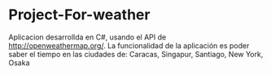 # Project-For-weather
Aplicacion desarrollda en C#, usando el API  de http://openweathermap.org/.
La funcionalidad de la aplicación es poder saber el tiempo en las ciudades de: Caracas, Singapur, Santiago, New York, Osaka
